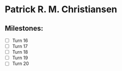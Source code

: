 # Patrick R. M. Christiansen
## Milestones:
- [ ] Turn 16
- [ ] Turn 17  
- [ ] Turn 18
- [ ] Turn 19
- [ ] Turn 20
